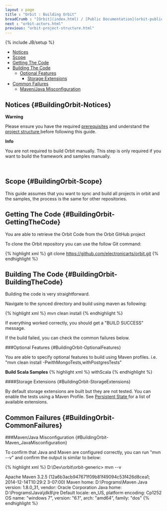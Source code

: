 ```yaml
---
layout : page
title : "Orbit : Building Orbit"
breadCrumb : "[Orbit](index.html) / [Public Documentation](orbit-public-documentation.html) / [Getting Started](orbit-getting-started.html)"
next : "orbit-actors.html"
previous: "orbit-project-structure.html"
---
```

{% include JB/setup %}



-  [Notices](#BuildingOrbit-Notices)
-  [Scope](#BuildingOrbit-Scope)
-  [Getting The Code](#BuildingOrbit-GettingTheCode)
-  [Building The Code](#BuildingOrbit-BuildingTheCode)
    -  [Optional Features](#BuildingOrbit-OptionalFeatures)
        -  [Storage Extensions](#BuildingOrbit-StorageExtensions)
-  [Common Failures](#BuildingOrbit-CommonFailures)
    -  [Maven/Java Misconfiguration](#BuildingOrbit-Maven_JavaMisconfiguration)



Notices {#BuildingOrbit-Notices}
----------

**Warning**

Please ensure you have the required [prerequisites](orbit-prerequisites.html) and understand the [project structure ](orbit-project-structure.html)before following this guide.

**Info**

You are not required to build Orbit manually. This step is only required if you want to build the framework and samples manually. 


 


Scope {#BuildingOrbit-Scope}
----------


This guide assumes that you want to sync and build all projects in orbit and the samples, the process is the same for other repositories.


Getting The Code {#BuildingOrbit-GettingTheCode}
----------


You are able to retrieve the Orbit Code from the Orbit GitHub project


To clone the Orbit repository you can use the follow Git command:


{% highlight xml %}
git clone https://github.com/electronicarts/orbit.git
{% endhighlight %}

Building The Code {#BuildingOrbit-BuildingTheCode}
----------


Building the code is very straightforward.


Navigate to the synced directory and build using maven as following:


{% highlight xml %}
mvn clean install
{% endhighlight %}

If everything worked correctly, you should get a "BUILD SUCCESS" message. 


If the build failed, you can check the common failures below.


###Optional Features {#BuildingOrbit-OptionalFeatures}


You are able to specify optional features to build using Maven profiles. i.e. "mvn clean install -PwithMongoTests,withPostgresTests"

**Build Scala Samples** 
{% highlight xml %}
withScala
{% endhighlight %}

####Storage Extensions {#BuildingOrbit-StorageExtensions}


By default storage extensions are built but they are not tested. You can enable the tests using a Maven Profile. See [Persistent State ](orbit-actor-concept-persistent-state.html)for a list of available extensions.


Common Failures {#BuildingOrbit-CommonFailures}
----------


###Maven/Java Misconfiguration {#BuildingOrbit-Maven_JavaMisconfiguration}


To confirm that Java and Maven are configured correctly, you can run "mvn --v" and confirm the output is similar to below:


{% highlight xml %}
D:\Dev\orbit\orbit-generic> mvn --v

Apache Maven 3.2.5 (12a6b3acb947671f09b81f49094c53f426d8cea1; 2014-12-14T10:29:2
3-07:00)
Maven home: D:\Programs\Maven
Java version: 1.8.0_31, vendor: Oracle Corporation
Java home: D:\Programs\Java\jdk8\jre
Default locale: en_US, platform encoding: Cp1252
OS name: "windows 7", version: "6.1", arch: "amd64", family: "dos"
{% endhighlight %}
